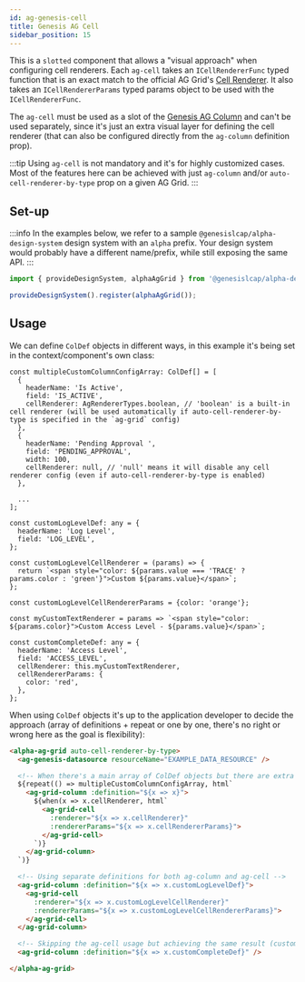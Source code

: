 ```yaml
---
id: ag-genesis-cell
title: Genesis AG Cell
sidebar_position: 15
---
```


This is a `slotted` component that allows a "visual approach" when configuring cell renderers. Each `ag-cell` takes an `ICellRendererFunc` typed function that is an exact match to the official AG Grid's [Cell Renderer](https://www.ag-grid.com/javascript-data-grid/component-cell-renderer/). It also takes an `ICellRendererParams` typed params object to be used with the `ICellRendererFunc`.

The `ag-cell` must be used as a slot of the [Genesis AG Column](/creating-applications/defining-your-application/user-interface/web-ui-reference/components/grids/ag-grid/ag-genesis-column/) and can't be used separately, since it's just an extra visual layer for defining the cell renderer (that can also be configured directly from the `ag-column` definition prop).

:::tip
Using `ag-cell` is not mandatory and it's for highly customized cases. Most of the features here can be achieved with just `ag-column` and/or `auto-cell-renderer-by-type` prop on a given AG Grid.
:::

## Set-up

:::info
In the examples below, we refer to a sample `@genesislcap/alpha-design-system` design system with an `alpha` prefix. Your design system would probably have a different name/prefix, while still exposing the same API.
:::

```ts
import { provideDesignSystem, alphaAgGrid } from '@genesislcap/alpha-design-system';

provideDesignSystem().register(alphaAgGrid());
```

## Usage

We can define `ColDef` objects in different ways, in this example it's being set in the context/component's own class:

```tsx title="ColDef array setting custom headerName and others"
const multipleCustomColumnConfigArray: ColDef[] = [
  {
    headerName: 'Is Active',
    field: 'IS_ACTIVE',
    cellRenderer: AgRendererTypes.boolean, // 'boolean' is a built-in cell renderer (will be used automatically if auto-cell-renderer-by-type is specified in the `ag-grid` config)
  },
  {
    headerName: 'Pending Approval ',
    field: 'PENDING_APPROVAL',
    width: 100,
    cellRenderer: null, // 'null' means it will disable any cell renderer config (even if auto-cell-renderer-by-type is enabled)
  },

  ...
];

const customLogLevelDef: any = {
  headerName: 'Log Level',
  field: 'LOG_LEVEL',
};

const customLogLevelCellRenderer = (params) => {
  return `<span style="color: ${params.value === 'TRACE' ? params.color : 'green'}">Custom ${params.value}</span>`;
};

const customLogLevelCellRendererParams = {color: 'orange'};

const myCustomTextRenderer = params => `<span style="color: ${params.color}">Custom Access Level - ${params.value}</span>`;

const customCompleteDef: any = {
  headerName: 'Access Level',
  field: 'ACCESS_LEVEL',
  cellRenderer: this.myCustomTextRenderer,
  cellRendererParams: {
    color: 'red',
  },
};
```

When using `ColDef` objects it's up to the application developer to decide the approach (array of definitions + repeat or one by one, there's no right or wrong here as the goal is flexibility):

```html title="Using the ColDef (with cellRenderer/cellRendererParams) objects in different ways"
<alpha-ag-grid auto-cell-renderer-by-type>
  <ag-genesis-datasource resourceName="EXAMPLE_DATA_RESOURCE" />

  <!-- When there's a main array of ColDef objects but there are extra conditions for the custom cellRenderer -->
  ${repeat(() => multipleCustomColumnConfigArray, html`
    <ag-grid-column :definition="${x => x}">
      ${when(x => x.cellRenderer, html`
        <ag-grid-cell 
          :renderer="${x => x.cellRenderer}" 
          :rendererParams="${x => x.cellRendererParams}">
        </ag-grid-cell>
      `)}
    </ag-grid-column>
  `)} 

  <!-- Using separate definitions for both ag-column and ag-cell -->
  <ag-grid-column :definition="${x => x.customLogLevelDef}">
    <ag-grid-cell 
      :renderer="${x => x.customLogLevelCellRenderer}" 
      :rendererParams="${x => x.customLogLevelCellRendererParams}">
    </ag-grid-cell>
  </ag-grid-column>

  <!-- Skipping the ag-cell usage but achieving the same result (custom cellRenderer/cellRendererParams) -->
  <ag-grid-column :definition="${x => x.customCompleteDef}" />

</alpha-ag-grid>
```
